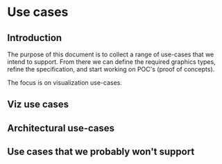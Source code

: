 # Use cases

## Introduction

The purpose of this document is to collect a range of use-cases that we intend to support. From there we can define the required graphics types, refine the specification, and start working on POC's (proof of concepts).

The focus is on visualization use-cases.



## Viz use cases



## Architectural use-cases



## Use cases that we probably won't support


